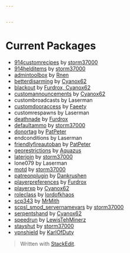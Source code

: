 ```yaml
---


---
```


<h1 id="current-packages">Current Packages</h1>
<ul>
<li><a href="https://github.com/storm37000/SCPSL_Smod_914_custom_recipes/">914customrecipes</a> by <a href="https://github.com/storm37000/">storm37000</a></li>
<li><a href="https://github.com/storm37000/SCPSL_Smod_914_held_items/">914helditems</a> by <a href="https://github.com/storm37000/">storm37000</a></li>
<li><a href="https://github.com/Rnen/AdminToolbox/">admintoolbox</a> by <a href="https://github.com/Rnen/">Rnen</a></li>
<li><a href="https://github.com/Cyanox62/BetterDisarming/">betterdisarming</a> by <a href="https://github.com/Cyanox62/">Cyanox62</a></li>
<li><a href="https://github.com/probe4aiur/Blackout/">blackout</a> by <a href="https://github.com/probe4aiur/">Furdrox, Cyanox62</a></li>
<li><a href="https://github.com/Cyanox62/CustomAnnouncements/">customannouncements</a> by <a href="https://github.com/Cyanox62/">Cyanox62</a></li>
<li>custombroadcasts by Laserman</li>
<li><a href="https://github.com/Faeety/CustomDoorAccess/">customdooraccess</a> by <a href="https://github.com/Faeety/">Faeety</a></li>
<li>customrespawns by Laserman</li>
<li><a href="https://gitlab.com/4aiur/DeathNade/">deathnade</a> by <a href="https://github.com/probe4aiur/">Furdrox</a></li>
<li><a href="https://github.com/storm37000/SCPSL_Smod_DefaultAmmo/">defaultammo</a> by <a href="https://github.com/storm37000/">storm37000</a></li>
<li><a href="https://github.com/PatPeter/SCPSL-Donator-Tag/">donortag</a> by <a href="https://github.com/PatPeter/">PatPeter</a></li>
<li>endconditions by Laserman</li>
<li><a href="https://github.com/PatPeter/FriendlyFireAutoban/">friendlyfireautoban</a> by <a href="https://github.com/PatPeter/">PatPeter</a></li>
<li><a href="https://github.com/Aquazus/GeoRestrictions/">georestrictions</a> by <a href="https://github.com/Aquazus/">Aquazus</a></li>
<li><a href="https://github.com/storm37000/SCPSL_Smod_LaterJoin/">laterjoin</a> by <a href="https://github.com/storm37000/">storm37000</a></li>
<li>lone079 by Laserman</li>
<li><a href="https://github.com/storm37000/SCPSL_Smod_MOTD/">motd</a> by <a href="https://github.com/storm37000/">storm37000</a></li>
<li><a href="https://github.com/Dankrushen/PatreonPlugin/">patreonplugin</a> by <a href="https://github.com/Dankrushen/">Dankrushen</a></li>
<li><a href="https://github.com/probe4aiur/PlayerPreferences/">playerpreferences</a> by <a href="https://github.com/probe4aiur/">Furdrox</a></li>
<li><a href="https://github.com/Cyanox62/PlayerXP/">playerxp</a> by <a href="https://github.com/Cyanox62/">Cyanox62</a></li>
<li><a href="https://github.com/lordofkhaos/RoleClass-Smod2-Plugin/">roleclass</a> by <a href="https://github.com/lordofkhaos/">lordofkhaos</a></li>
<li><a href="https://github.com/MrMith/SCP-343/">scp343</a> by <a href="https://github.com/MrMith/">MrMith</a></li>
<li><a href="https://github.com/storm37000/SCPSL_Smod_ServerNameVars/">scpsl_smod_servernamevars</a> by <a href="https://github.com/storm37000/">storm37000</a></li>
<li><a href="https://github.com/Cyanox62/SerpentsHand/">serpentshand</a> by <a href="https://github.com/Cyanox62/">Cyanox62</a></li>
<li><a href="https://github.com/LewisTehMinerz/Speedrun/">speedrun</a> by <a href="https://github.com/LewisTehMinerz/">LewisTehMinerz</a></li>
<li><a href="https://github.com/storm37000/SCPSL_Smod_StayShut/">stayshut</a> by <a href="https://github.com/storm37000/">storm37000</a></li>
<li><a href="https://github.com/KarlOfDuty/VPNShield/">vpnshield</a> by <a href="https://github.com/KarlOfDuty/">KarlOfDuty</a></li>
</ul>
<blockquote>
<p>Written with <a href="https://stackedit.io/">StackEdit</a>.</p>
</blockquote>


